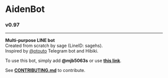 # AidenBot
### v0.97
------------------

**Multi-purpose LINE bot**  
Created from scratch by sage (LineID: sagehs).  
Inspired by [@otouto](https://github.com/topkecleon/otouto)
Telegram bot and Hibiki.

To use this bot, simply add **@mjb5063s** or use
[**this link**](https://line.me/R/ti/p/@mjb5063s).

See [**CONTRIBUTING.md**](CONTRIBUTING.md) to contribute.

